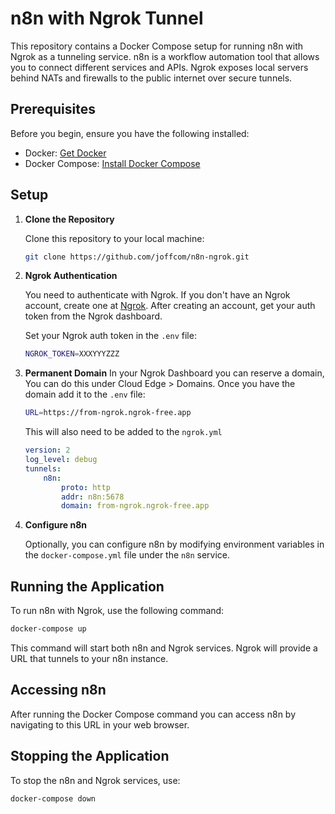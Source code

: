 
# n8n with Ngrok Tunnel

This repository contains a Docker Compose setup for running n8n with Ngrok as a tunneling service. n8n is a workflow automation tool that allows you to connect different services and APIs. Ngrok exposes local servers behind NATs and firewalls to the public internet over secure tunnels.

## Prerequisites

Before you begin, ensure you have the following installed:
- Docker: [Get Docker](https://docs.docker.com/get-docker/)
- Docker Compose: [Install Docker Compose](https://docs.docker.com/compose/install/)

## Setup

1. **Clone the Repository**

   Clone this repository to your local machine:
   ```bash
   git clone https://github.com/joffcom/n8n-ngrok.git
   ```

2. **Ngrok Authentication**

   You need to authenticate with Ngrok. If you don't have an Ngrok account, create one at [Ngrok](https://ngrok.com/). After creating an account, get your auth token from the Ngrok dashboard.

   Set your Ngrok auth token in the `.env` file:

   ```sh
   NGROK_TOKEN=XXXYYYZZZ
   ```

3. **Permanent Domain**
   In your Ngrok Dashboard you can reserve a domain, You can do this under Cloud Edge > Domains. Once you have the domain add it to the `.env` file:

   ```sh
   URL=https://from-ngrok.ngrok-free.app
   ```

   This will also need to be added to the `ngrok.yml`
   ```yaml
   version: 2
   log_level: debug
   tunnels:
       n8n:
           proto: http
           addr: n8n:5678
           domain: from-ngrok.ngrok-free.app
   ```

3. **Configure n8n**

   Optionally, you can configure n8n by modifying environment variables in the `docker-compose.yml` file under the `n8n` service.

## Running the Application

To run n8n with Ngrok, use the following command:

```bash
docker-compose up
```

This command will start both n8n and Ngrok services. Ngrok will provide a URL that tunnels to your n8n instance.

## Accessing n8n

After running the Docker Compose command you can access n8n by navigating to this URL in your web browser.

## Stopping the Application

To stop the n8n and Ngrok services, use:

```bash
docker-compose down
```
